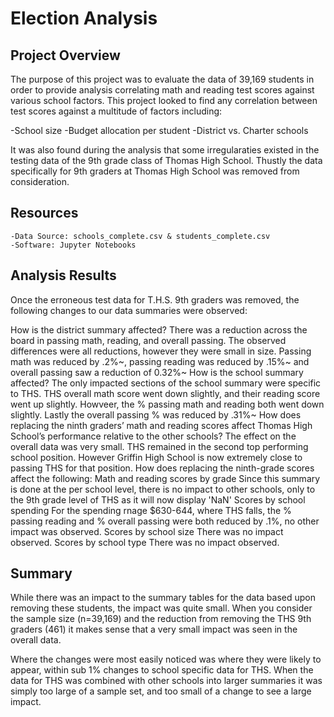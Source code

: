 # Election Analysis

## Project Overview

The purpose of this project was to evaluate the data of 39,169 students in order to provide analysis correlating math and reading test scores against various school factors. This project looked to find any correlation between test scores against a multitude of factors including: 

-School size
-Budget allocation per student
-District vs. Charter schools 

It was also found during the analysis that some irregularaties existed in the testing data of the 9th grade class of Thomas High School. Thustly the data specifically for 9th graders at Thomas High School was removed from consideration. 


## Resources

    -Data Source: schools_complete.csv & students_complete.csv
    -Software: Jupyter Notebooks 

## Analysis Results

Once the erroneous test data for T.H.S. 9th graders was removed, the following changes to our data summaries were observed: 

How is the district summary affected?
    There was a reduction across the board in passing math, reading, and overall passing. The observed differences were all reductions, however they were small in size. Passing math was reduced by .2%~, passing reading was reduced by .15%~ and overall passing saw a reduction of 0.32%~
How is the school summary affected?
    The only impacted sections of the school summary were specific to THS. THS overall math score went down slightly, and their reading score went up slightly. Howveer, the % passing math and reading both went down slightly. Lastly the overall passing % was reduced by .31%~ 
How does replacing the ninth graders’ math and reading scores affect Thomas High School’s performance relative to the other schools?
    The effect on the overall data was very small. THS remained in the second top performing school position. However Griffin High School is now extremely close to passing THS for that position. 
How does replacing the ninth-grade scores affect the following:
    Math and reading scores by grade
        Since this summary is done at the per school level, there is no impact to other schools, only to the 9th grade level of THS as it will now display 'NaN'
    Scores by school spending
        For the spending rnage $630-644, where THS falls, the % passing reading and % overall passing were both reduced by .1%, no other impact was observed. 
    Scores by school size
        There was no impact observed. 
    Scores by school type
        There was no impact observed. 

## Summary

While there was an impact to the summary tables for the data based upon removing these students, the impact was quite small. When you consider the sample size (n=39,169) and the reduction from removing the THS 9th graders (461) it makes sense that a very small impact was seen in the overall data. 

Where the changes were most easily noticed was where they were likely to appear, within sub 1% changes to school specific data for THS. When the data for THS was combined with other schools into larger summaries it was simply too large of a sample set, and too small of a change to see a large impact. 

